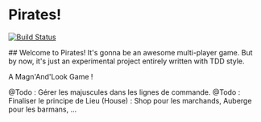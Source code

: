 # Pirates!

[![Build Status](https://travis-ci.org/fmagnan/pirates.png)](https://travis-ci.org/fmagnan/pirates)

## Welcome to Pirates!
It's gonna be an awesome multi-player game. But by now, it's just an experimental project entirely written with TDD style.

A Magn'And'Look Game !

@Todo : Gérer les majuscules dans les lignes de commande.
@Todo : Finaliser le principe de Lieu (House) : Shop pour les marchands, Auberge pour les barmans, ...